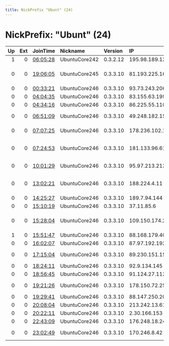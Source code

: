 ```yaml
---
title: NickPrefix "Ubunt" (24)
---
```


# NickPrefix: "Ubunt" (24)

|   Up |   Ext | JoinTime                                                                                            | Nickname      | Version   | IP              | AS                                       | CC   |   ORp |   Dirp | OS    | Contact   |   eFamMembers |
|-----:|------:|:----------------------------------------------------------------------------------------------------|:--------------|:----------|:----------------|:-----------------------------------------|:-----|------:|-------:|:------|:----------|--------------:|
|    1 |     0 | [06:05:28](https://metrics.torproject.org/rs.html#details/E1908BA492614CF443866CC81DC8688A0CB43116) | UbuntuCore242 | 0.3.2.12  | 195.98.189.122  | 2COM Co Ltd.                             | ru   | 38973 |      0 | Linux | None      |             1 |
|    0 |     0 | [19:06:05](https://metrics.torproject.org/rs.html#details/214E4F585D24DF037C5047F68948D1C00CDC0EF8) | UbuntuCore245 | 0.3.3.10  | 81.193.225.160  | Servicos De Comunicacoes E Multimedia S. | pt   | 36363 |      0 | Linux | None      |             1 |
|    0 |     0 | [00:33:21](https://metrics.torproject.org/rs.html#details/5FD83E304DF243A4C9C813C7BA72ABE46DAD7E9C) | UbuntuCore246 | 0.3.3.10  | 93.73.243.206   | Volia                                    | ua   | 36447 |      0 | Linux | None      |             1 |
|    0 |     0 | [04:04:35](https://metrics.torproject.org/rs.html#details/ED5A8EDAC8FE7B374CB332DC4ED535A6EF789715) | UbuntuCore246 | 0.3.3.10  | 83.155.63.199   | Free SAS                                 | fr   | 37267 |      0 | Linux | None      |             1 |
|    0 |     0 | [04:34:16](https://metrics.torproject.org/rs.html#details/1CAB9B60ABB359C413CD489399BF811416463B26) | UbuntuCore246 | 0.3.3.10  | 86.225.55.110   | Orange                                   | fr   | 44669 |      0 | Linux | None      |             1 |
|    0 |     0 | [06:51:09](https://metrics.torproject.org/rs.html#details/0C5D4784D068F9835A337D5D72CDE3A181994FFD) | UbuntuCore246 | 0.3.3.10  | 49.248.182.157  | Tata Teleservices Maharashtra Ltd        | in   | 37645 |      0 | Linux | None      |             1 |
|    0 |     0 | [07:07:25](https://metrics.torproject.org/rs.html#details/A4873B10F188DC9E58A6E500B87F02165299C28C) | UbuntuCore246 | 0.3.3.10  | 178.236.102.159 | Asiatech Data Transfer Inc PLC           | ir   | 34967 |      0 | Linux | None      |             1 |
|    0 |     0 | [07:24:53](https://metrics.torproject.org/rs.html#details/722BD71C281846EB19CF3FDC613DE2395B98285C) | UbuntuCore246 | 0.3.3.10  | 181.133.96.61   | EPM Telecomunicaciones S.A. E.S.P.       | co   | 41411 |      0 | Linux | None      |             1 |
|    0 |     0 | [10:01:29](https://metrics.torproject.org/rs.html#details/909A0DFBF2C9722FF5E2C983E3A991CF9D78652B) | UbuntuCore246 | 0.3.3.10  | 95.97.213.213   | Liberty Global Operations B.V.           | nl   | 37285 |      0 | Linux | None      |             1 |
|    0 |     0 | [13:02:21](https://metrics.torproject.org/rs.html#details/67D81ACD20663DE086A2B43A30FEB70E5C024AD9) | UbuntuCore246 | 0.3.3.10  | 188.224.4.11    | Rennes Metropole Telecom Participation   | fr   | 33251 |      0 | Linux | None      |             1 |
|    0 |     0 | [14:25:27](https://metrics.torproject.org/rs.html#details/8EAF099590AB5E4F3512ADA2C6CA0658E118FB64) | UbuntuCore246 | 0.3.3.10  | 189.7.94.144    | CLARO S.A.                               | br   | 39283 |      0 | Linux | None      |             1 |
|    0 |     0 | [15:10:19](https://metrics.torproject.org/rs.html#details/B51245BB9B9EA4422873E50F05D305C13A13A366) | UbuntuCore246 | 0.3.3.10  | 37.11.85.6      | Orange Espagne SA                        | es   | 40857 |      0 | Linux | None      |             1 |
|    0 |     0 | [15:28:04](https://metrics.torproject.org/rs.html#details/C404401E2CAA996B80920F8BD6C443D8A75CD59A) | UbuntuCore246 | 0.3.3.10  | 109.150.174.240 | British Telecommunications PLC           | gb   | 42723 |      0 | Linux | None      |             1 |
|    1 |     0 | [15:51:47](https://metrics.torproject.org/rs.html#details/7E8CD5510C4E2BA9B30129073CC1DD0D9B463DBE) | UbuntuCore246 | 0.3.3.10  | 88.168.179.40   | Free SAS                                 | fr   | 39127 |      0 | Linux | None      |             1 |
|    0 |     0 | [16:02:07](https://metrics.torproject.org/rs.html#details/3431F585647BBCB9A9C6CC4F94A97283964BBF08) | UbuntuCore246 | 0.3.3.10  | 87.97.192.192   | Mobiltel Ead                             | bg   | 36141 |      0 | Linux | None      |             1 |
|    0 |     0 | [17:15:04](https://metrics.torproject.org/rs.html#details/7FA19D1A4EE1CD842D7C590E2B99CC30C88B25BF) | UbuntuCore246 | 0.3.3.10  | 89.230.151.153  | Multimedia Polska S.A.                   | pl   | 42571 |      0 | Linux | None      |             1 |
|    0 |     0 | [18:24:11](https://metrics.torproject.org/rs.html#details/7ACFC7F143F77BD906E4BF569293C01461B6652D) | UbuntuCore246 | 0.3.3.10  | 92.9.134.145    | TalkTalk                                 | gb   | 46269 |      0 | Linux | None      |             1 |
|    0 |     0 | [18:56:45](https://metrics.torproject.org/rs.html#details/B2FC73AE0C0159451F5BAD775D0A3DC1A5F097CA) | UbuntuCore246 | 0.3.3.10  | 91.124.27.112   | PJSC Ukrtelecom                          | ua   | 37269 |      0 | Linux | None      |             1 |
|    0 |     0 | [19:21:26](https://metrics.torproject.org/rs.html#details/B9D9EA589F4DE2774E8CB4BC7EEE8F3AE6AEE3F7) | UbuntuCore246 | 0.3.3.10  | 178.150.72.25   | Content Delivery Network Ltd             | ua   | 44281 |      0 | Linux | None      |             1 |
|    0 |     0 | [19:29:41](https://metrics.torproject.org/rs.html#details/442113BE5CAEAD0BD90C192615330D7A71B9BC46) | UbuntuCore246 | 0.3.3.10  | 88.147.250.200  | Rostelecom                               | ru   | 36703 |      0 | Linux | None      |             1 |
|    0 |     0 | [20:08:04](https://metrics.torproject.org/rs.html#details/45691CEA33296C0E44EE41666F75F05D7DF67565) | UbuntuCore246 | 0.3.3.10  | 213.242.13.61   | Rostelecom                               | ru   | 46167 |      0 | Linux | None      |             1 |
|    0 |     0 | [20:22:11](https://metrics.torproject.org/rs.html#details/0792805DA54B38401E0073DECB0CC4490F30BB77) | UbuntuCore246 | 0.3.3.10  | 2.30.166.153    | EE Limited                               | gb   | 45641 |      0 | Linux | None      |             1 |
|    0 |     0 | [22:43:09](https://metrics.torproject.org/rs.html#details/C23BCF470DAE5899FCFA8A47DAFE343939B09497) | UbuntuCore246 | 0.3.3.10  | 176.248.18.240  | Sky UK Limited                           | gb   | 35929 |      0 | Linux | None      |             1 |
|    0 |     0 | [23:02:49](https://metrics.torproject.org/rs.html#details/CDD5A00C929CCDB9F542A6B973D9D1634232A7A5) | UbuntuCore246 | 0.3.3.10  | 170.246.8.42    | TECINTEL TELECOM                         | br   | 45748 |      0 | Linux | None      |             1 |
